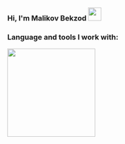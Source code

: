 ### Hi, I'm Malikov Bekzod <img src="https://media.giphy.com/media/hvRJCLFzcasrR4ia7z/giphy.gif" width="30" >
### Language and tools I work with:
<code><img src="https://www.freepnglogos.com/uploads/html5-logo-png/html5-logo-devextreme-multi-purpose-controls-html-javascript-3.png" width="200"></code>
<html>
  <head>
<style>
  .element{
    color: #fff;
    text-align: center;
    padding-top: 200px;
    font-family: 'Segoe UI', Tahoma, Geneva, Verdana, sans-serif;
}
</style>
  </head>
<body>
    <div class="showcase">
        <h1 class="element"></h1>
    </div>





































<script>
let options = {
  strings: ['malikov bekzod dilmurod og\'li ','angren shahar ixtisoslashtirilgan maktab o\'quvchisi'],
  typeSpeed: 60,
  startDelay: 1000,
  backSpeed: 60,
  loop: true,
  loopCount: Infinity,
  
};

let typed = new Typed('.element', options);</script>

<script>/*!
 * 
 *   typed.js - A JavaScript Typing Animation Library
 *   Author: Matt Boldt <me@mattboldt.com>
 *   Version: v2.0.12
 *   Url: https://github.com/mattboldt/typed.js
 *   License(s): MIT
 * 
 */
(function(t,e){"object"==typeof exports&&"object"==typeof module?module.exports=e():"function"==typeof define&&define.amd?define([],e):"object"==typeof exports?exports.Typed=e():t.Typed=e()})(this,function(){return function(t){function e(n){if(s[n])return s[n].exports;var i=s[n]={exports:{},id:n,loaded:!1};return t[n].call(i.exports,i,i.exports,e),i.loaded=!0,i.exports}var s={};return e.m=t,e.c=s,e.p="",e(0)}([function(t,e,s){"use strict";function n(t,e){if(!(t instanceof e))throw new TypeError("Cannot call a class as a function")}Object.defineProperty(e,"__esModule",{value:!0});var i=function(){function t(t,e){for(var s=0;s<e.length;s++){var n=e[s];n.enumerable=n.enumerable||!1,n.configurable=!0,"value"in n&&(n.writable=!0),Object.defineProperty(t,n.key,n)}}return function(e,s,n){return s&&t(e.prototype,s),n&&t(e,n),e}}(),r=s(1),o=s(3),a=function(){function t(e,s){n(this,t),r.initializer.load(this,s,e),this.begin()}return i(t,[{key:"toggle",value:function(){this.pause.status?this.start():this.stop()}},{key:"stop",value:function(){this.typingComplete||this.pause.status||(this.toggleBlinking(!0),this.pause.status=!0,this.options.onStop(this.arrayPos,this))}},{key:"start",value:function(){this.typingComplete||this.pause.status&&(this.pause.status=!1,this.pause.typewrite?this.typewrite(this.pause.curString,this.pause.curStrPos):this.backspace(this.pause.curString,this.pause.curStrPos),this.options.onStart(this.arrayPos,this))}},{key:"destroy",value:function(){this.reset(!1),this.options.onDestroy(this)}},{key:"reset",value:function(){var t=arguments.length<=0||void 0===arguments[0]||arguments[0];clearInterval(this.timeout),this.replaceText(""),this.cursor&&this.cursor.parentNode&&(this.cursor.parentNode.removeChild(this.cursor),this.cursor=null),this.strPos=0,this.arrayPos=0,this.curLoop=0,t&&(this.insertCursor(),this.options.onReset(this),this.begin())}},{key:"begin",value:function(){var t=this;this.options.onBegin(this),this.typingComplete=!1,this.shuffleStringsIfNeeded(this),this.insertCursor(),this.bindInputFocusEvents&&this.bindFocusEvents(),this.timeout=setTimeout(function(){t.currentElContent&&0!==t.currentElContent.length?t.backspace(t.currentElContent,t.currentElContent.length):t.typewrite(t.strings[t.sequence[t.arrayPos]],t.strPos)},this.startDelay)}},{key:"typewrite",value:function(t,e){var s=this;this.fadeOut&&this.el.classList.contains(this.fadeOutClass)&&(this.el.classList.remove(this.fadeOutClass),this.cursor&&this.cursor.classList.remove(this.fadeOutClass));var n=this.humanizer(this.typeSpeed),i=1;return this.pause.status===!0?void this.setPauseStatus(t,e,!0):void(this.timeout=setTimeout(function(){e=o.htmlParser.typeHtmlChars(t,e,s);var n=0,r=t.substr(e);if("^"===r.charAt(0)&&/^\^\d+/.test(r)){var a=1;r=/\d+/.exec(r)[0],a+=r.length,n=parseInt(r),s.temporaryPause=!0,s.options.onTypingPaused(s.arrayPos,s),t=t.substring(0,e)+t.substring(e+a),s.toggleBlinking(!0)}if("`"===r.charAt(0)){for(;"`"!==t.substr(e+i).charAt(0)&&(i++,!(e+i>t.length)););var u=t.substring(0,e),l=t.substring(u.length+1,e+i),c=t.substring(e+i+1);t=u+l+c,i--}s.timeout=setTimeout(function(){s.toggleBlinking(!1),e>=t.length?s.doneTyping(t,e):s.keepTyping(t,e,i),s.temporaryPause&&(s.temporaryPause=!1,s.options.onTypingResumed(s.arrayPos,s))},n)},n))}},{key:"keepTyping",value:function(t,e,s){0===e&&(this.toggleBlinking(!1),this.options.preStringTyped(this.arrayPos,this)),e+=s;var n=t.substr(0,e);this.replaceText(n),this.typewrite(t,e)}},{key:"doneTyping",value:function(t,e){var s=this;this.options.onStringTyped(this.arrayPos,this),this.toggleBlinking(!0),this.arrayPos===this.strings.length-1&&(this.complete(),this.loop===!1||this.curLoop===this.loopCount)||(this.timeout=setTimeout(function(){s.backspace(t,e)},this.backDelay))}},{key:"backspace",value:function(t,e){var s=this;if(this.pause.status===!0)return void this.setPauseStatus(t,e,!1);if(this.fadeOut)return this.initFadeOut();this.toggleBlinking(!1);var n=this.humanizer(this.backSpeed);this.timeout=setTimeout(function(){e=o.htmlParser.backSpaceHtmlChars(t,e,s);var n=t.substr(0,e);if(s.replaceText(n),s.smartBackspace){var i=s.strings[s.arrayPos+1];i&&n===i.substr(0,e)?s.stopNum=e:s.stopNum=0}e>s.stopNum?(e--,s.backspace(t,e)):e<=s.stopNum&&(s.arrayPos++,s.arrayPos===s.strings.length?(s.arrayPos=0,s.options.onLastStringBackspaced(),s.shuffleStringsIfNeeded(),s.begin()):s.typewrite(s.strings[s.sequence[s.arrayPos]],e))},n)}},{key:"complete",value:function(){this.options.onComplete(this),this.loop?this.curLoop++:this.typingComplete=!0}},{key:"setPauseStatus",value:function(t,e,s){this.pause.typewrite=s,this.pause.curString=t,this.pause.curStrPos=e}},{key:"toggleBlinking",value:function(t){this.cursor&&(this.pause.status||this.cursorBlinking!==t&&(this.cursorBlinking=t,t?this.cursor.classList.add("typed-cursor--blink"):this.cursor.classList.remove("typed-cursor--blink")))}},{key:"humanizer",value:function(t){return Math.round(Math.random()*t/2)+t}},{key:"shuffleStringsIfNeeded",value:function(){this.shuffle&&(this.sequence=this.sequence.sort(function(){return Math.random()-.5}))}},{key:"initFadeOut",value:function(){var t=this;return this.el.className+=" "+this.fadeOutClass,this.cursor&&(this.cursor.className+=" "+this.fadeOutClass),setTimeout(function(){t.arrayPos++,t.replaceText(""),t.strings.length>t.arrayPos?t.typewrite(t.strings[t.sequence[t.arrayPos]],0):(t.typewrite(t.strings[0],0),t.arrayPos=0)},this.fadeOutDelay)}},{key:"replaceText",value:function(t){this.attr?this.el.setAttribute(this.attr,t):this.isInput?this.el.value=t:"html"===this.contentType?this.el.innerHTML=t:this.el.textContent=t}},{key:"bindFocusEvents",value:function(){var t=this;this.isInput&&(this.el.addEventListener("focus",function(e){t.stop()}),this.el.addEventListener("blur",function(e){t.el.value&&0!==t.el.value.length||t.start()}))}},{key:"insertCursor",value:function(){this.showCursor&&(this.cursor||(this.cursor=document.createElement("span"),this.cursor.className="typed-cursor",this.cursor.setAttribute("aria-hidden",!0),this.cursor.innerHTML=this.cursorChar,this.el.parentNode&&this.el.parentNode.insertBefore(this.cursor,this.el.nextSibling)))}}]),t}();e["default"]=a,t.exports=e["default"]},function(t,e,s){"use strict";function n(t){return t&&t.__esModule?t:{"default":t}}function i(t,e){if(!(t instanceof e))throw new TypeError("Cannot call a class as a function")}Object.defineProperty(e,"__esModule",{value:!0});var r=Object.assign||function(t){for(var e=1;e<arguments.length;e++){var s=arguments[e];for(var n in s)Object.prototype.hasOwnProperty.call(s,n)&&(t[n]=s[n])}return t},o=function(){function t(t,e){for(var s=0;s<e.length;s++){var n=e[s];n.enumerable=n.enumerable||!1,n.configurable=!0,"value"in n&&(n.writable=!0),Object.defineProperty(t,n.key,n)}}return function(e,s,n){return s&&t(e.prototype,s),n&&t(e,n),e}}(),a=s(2),u=n(a),l=function(){function t(){i(this,t)}return o(t,[{key:"load",value:function(t,e,s){if("string"==typeof s?t.el=document.querySelector(s):t.el=s,t.options=r({},u["default"],e),t.isInput="input"===t.el.tagName.toLowerCase(),t.attr=t.options.attr,t.bindInputFocusEvents=t.options.bindInputFocusEvents,t.showCursor=!t.isInput&&t.options.showCursor,t.cursorChar=t.options.cursorChar,t.cursorBlinking=!0,t.elContent=t.attr?t.el.getAttribute(t.attr):t.el.textContent,t.contentType=t.options.contentType,t.typeSpeed=t.options.typeSpeed,t.startDelay=t.options.startDelay,t.backSpeed=t.options.backSpeed,t.smartBackspace=t.options.smartBackspace,t.backDelay=t.options.backDelay,t.fadeOut=t.options.fadeOut,t.fadeOutClass=t.options.fadeOutClass,t.fadeOutDelay=t.options.fadeOutDelay,t.isPaused=!1,t.strings=t.options.strings.map(function(t){return t.trim()}),"string"==typeof t.options.stringsElement?t.stringsElement=document.querySelector(t.options.stringsElement):t.stringsElement=t.options.stringsElement,t.stringsElement){t.strings=[],t.stringsElement.style.display="none";var n=Array.prototype.slice.apply(t.stringsElement.children),i=n.length;if(i)for(var o=0;o<i;o+=1){var a=n[o];t.strings.push(a.innerHTML.trim())}}t.strPos=0,t.arrayPos=0,t.stopNum=0,t.loop=t.options.loop,t.loopCount=t.options.loopCount,t.curLoop=0,t.shuffle=t.options.shuffle,t.sequence=[],t.pause={status:!1,typewrite:!0,curString:"",curStrPos:0},t.typingComplete=!1;for(var o in t.strings)t.sequence[o]=o;t.currentElContent=this.getCurrentElContent(t),t.autoInsertCss=t.options.autoInsertCss,this.appendAnimationCss(t)}},{key:"getCurrentElContent",value:function(t){var e="";return e=t.attr?t.el.getAttribute(t.attr):t.isInput?t.el.value:"html"===t.contentType?t.el.innerHTML:t.el.textContent}},{key:"appendAnimationCss",value:function(t){var e="data-typed-js-css";if(t.autoInsertCss&&(t.showCursor||t.fadeOut)&&!document.querySelector("["+e+"]")){var s=document.createElement("style");s.type="text/css",s.setAttribute(e,!0);var n="";t.showCursor&&(n+="\n        .typed-cursor{\n          opacity: 1;\n        }\n        .typed-cursor.typed-cursor--blink{\n          animation: typedjsBlink 0.7s infinite;\n          -webkit-animation: typedjsBlink 0.7s infinite;\n                  animation: typedjsBlink 0.7s infinite;\n        }\n        @keyframes typedjsBlink{\n          50% { opacity: 0.0; }\n        }\n        @-webkit-keyframes typedjsBlink{\n          0% { opacity: 1; }\n          50% { opacity: 0.0; }\n          100% { opacity: 1; }\n        }\n      "),t.fadeOut&&(n+="\n        .typed-fade-out{\n          opacity: 0;\n          transition: opacity .25s;\n        }\n        .typed-cursor.typed-cursor--blink.typed-fade-out{\n          -webkit-animation: 0;\n          animation: 0;\n        }\n      "),0!==s.length&&(s.innerHTML=n,document.body.appendChild(s))}}}]),t}();e["default"]=l;var c=new l;e.initializer=c},function(t,e){"use strict";Object.defineProperty(e,"__esModule",{value:!0});var s={strings:["These are the default values...","You know what you should do?","Use your own!","Have a great day!"],stringsElement:null,typeSpeed:0,startDelay:0,backSpeed:0,smartBackspace:!0,shuffle:!1,backDelay:700,fadeOut:!1,fadeOutClass:"typed-fade-out",fadeOutDelay:500,loop:!1,loopCount:1/0,showCursor:!0,cursorChar:"|",autoInsertCss:!0,attr:null,bindInputFocusEvents:!1,contentType:"html",onBegin:function(t){},onComplete:function(t){},preStringTyped:function(t,e){},onStringTyped:function(t,e){},onLastStringBackspaced:function(t){},onTypingPaused:function(t,e){},onTypingResumed:function(t,e){},onReset:function(t){},onStop:function(t,e){},onStart:function(t,e){},onDestroy:function(t){}};e["default"]=s,t.exports=e["default"]},function(t,e){"use strict";function s(t,e){if(!(t instanceof e))throw new TypeError("Cannot call a class as a function")}Object.defineProperty(e,"__esModule",{value:!0});var n=function(){function t(t,e){for(var s=0;s<e.length;s++){var n=e[s];n.enumerable=n.enumerable||!1,n.configurable=!0,"value"in n&&(n.writable=!0),Object.defineProperty(t,n.key,n)}}return function(e,s,n){return s&&t(e.prototype,s),n&&t(e,n),e}}(),i=function(){function t(){s(this,t)}return n(t,[{key:"typeHtmlChars",value:function(t,e,s){if("html"!==s.contentType)return e;var n=t.substr(e).charAt(0);if("<"===n||"&"===n){var i="";for(i="<"===n?">":";";t.substr(e+1).charAt(0)!==i&&(e++,!(e+1>t.length)););e++}return e}},{key:"backSpaceHtmlChars",value:function(t,e,s){if("html"!==s.contentType)return e;var n=t.substr(e).charAt(0);if(">"===n||";"===n){var i="";for(i=">"===n?"<":"&";t.substr(e-1).charAt(0)!==i&&(e--,!(e<0)););e--}return e}}]),t}();e["default"]=i;var r=new i;e.htmlParser=r}])});
//# sourceMappingURL=typed.min.js.map</script>
  
  
  </body>
  </html>
